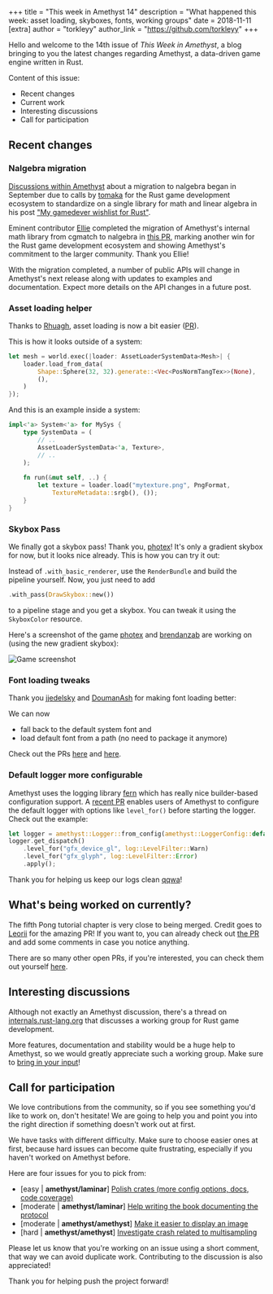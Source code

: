 +++
title = "This week in Amethyst 14"
description = "What happened this week: asset loading, skyboxes, fonts, working groups"
date = 2018-11-11
[extra]
author = "torkleyy"
author_link = "https://github.com/torkleyy"
+++

Hello and welcome to the 14th issue of _This Week in Amethyst_, a blog bringing to
you the latest changes regarding Amethyst, a data-driven game engine written in
Rust.

Content of this issue:

* Recent changes
* Current work
* Interesting discussions
* Call for participation

## Recent changes

### Nalgebra migration

[Discussions within Amethyst][nmig] about a migration to nalgebra began in September due to 
calls by [tomaka][tom] for the Rust game development ecosystem to standardize on 
a single library for math and linear algebra in his post ["My gamedever wishlist for Rust"][mgw].

Eminent contributor [Ellie][ellie] completed the migration of Amethyst's 
internal math library from cgmatch to nalgebra in [this PR][prn], marking another
win for the Rust game development ecosystem and showing Amethyst's commitment to
the larger community. Thank you Ellie!

With the migration completed, a number of public APIs will change in Amethyst's next release along 
with updates to examples and documentation. Expect more details on the API changes in a future post.

[ellie]: https://github.com/magnonellie
[tom]: https://github.com/tomaka
[prn]: https://github.com/amethyst/amethyst/pull/1066
[nmig]: https://github.com/amethyst/amethyst/issues/942
[mgw]: https://users.rust-lang.org/t/my-gamedever-wishlist-for-rust/2859

### Asset loading helper

Thanks to [Rhuagh][rhu], asset loading is now a bit easier ([PR][pra]).

This is how it looks outside of a system:

```rust
let mesh = world.exec(|loader: AssetLoaderSystemData<Mesh>| {
    loader.load_from_data(
        Shape::Sphere(32, 32).generate::<Vec<PosNormTangTex>>(None),
        (),
    )
});
```

And this is an example inside a system:

```rust
impl<'a> System<'a> for MySys {
    type SystemData = (
        // ..
        AssetLoaderSystemData<'a, Texture>,
        // ..
    );
    
    fn run(&mut self, ..) {
        let texture = loader.load("mytexture.png", PngFormat,
            TextureMetadata::srgb(), ());
    }
}
```
[rhu]: https://github.com/Rhuagh
[pra]: https://github.com/amethyst/amethyst/pull/1090

### Skybox Pass

We finally got a skybox pass! Thank you, [photex][pho]!
It's only a gradient skybox for now, but it looks nice already.
This is how you can try it out:

Instead of `.with_basic_renderer`, use the `RenderBundle` and build
the pipeline yourself. Now, you just need to add

```rust
.with_pass(DrawSkybox::new())
```

to a pipeline stage and you get a skybox.
You can tweak it using the `SkyboxColor` resource.

Here's a screenshot of the game [photex][pho] and [brendanzab][bre] are working
on (using the new gradient skybox):

![Game screenshot][gsc]

[pho]: https://github.com/photex
[bre]: https://github.com/brendanzab
[gsc]: https://user-images.githubusercontent.com/23152057/48365134-559d4880-e6aa-11e8-9b7a-d60b40b4f895.png

### Font loading tweaks

Thank you [jjedelsky][jje] and [DoumanAsh][dou] for making font loading better:

We can now

* fall back to the default system font and
* load default font from a path (no need to package it anymore)

Check out the PRs [here][prf] and [here][prg].

[dou]: https://github.com/DoumanAsh
[jje]: https://github.com/jjedelsky
[prf]: https://github.com/amethyst/amethyst/pull/1104
[prg]: https://github.com/amethyst/amethyst/pull/1108

### Default logger more configurable

Amethyst uses the logging library [fern][frn] which has really nice builder-based configuration support.
A [recent PR][lgc] enables users of Amethyst to configure the default logger with options like
`level_for()` before starting the logger. Check out the example:

```rust
let logger = amethyst::Logger::from_config(amethyst::LoggerConfig::default());
logger.get_dispatch()
    .level_for("gfx_device_gl", log::LevelFilter::Warn)
    .level_for("gfx_glyph", log::LevelFilter::Error)
    .apply();
```

Thank you for helping us keep our logs clean [qqwa][qqwa]!

[frn]: https://github.com/daboross/fern
[qqwa]: https://github.com/qqwa
[lgc]: https://github.com/amethyst/amethyst/pull/1107

## What's being worked on currently?

The fifth Pong tutorial chapter is very close to being merged. Credit goes
to [Leorii][leo] for the amazing PR! If you want to, you can already check
out [the PR][prb] and add some comments in case you notice anything.

[leo]: https://github.com/Leorii
[prb]: https://github.com/amethyst/amethyst/pull/1085

There are so many other open PRs, if you're interested, you can check them out
yourself [here][prs].

[prs]: https://github.com/amethyst/amethyst/pulls

## Interesting discussions

Although not exactly an Amethyst discussion, there's a thread on
[internals.rust-lang.org][wgt] that discusses a working group for Rust game
development.

More features, documentation and stability would be a huge help to Amethyst,
so we would greatly appreciate such a working group.
Make sure to [bring in your input][wgt]!

[wgt]: https://internals.rust-lang.org/t/a-working-group-for-rust-game-development/8240

## Call for participation

We love contributions from the community, so if you see something you'd like
to work on, don't hesitate! We are going to help you and point you into the
right direction if something doesn't work out at first.

We have tasks with different difficulty. Make sure to choose easier ones at
first, because hard issues can become quite frustrating, especially if you
haven't worked on Amethyst before.

Here are four issues for you to pick from:

* [easy | **amethyst/laminar**] [Polish crates (more config options, docs, code coverage)][is1]
* [moderate | **amethyst/laminar**] [Help writing the book documenting the protocol][is2]
* [moderate | **amethyst/amethyst**] [Make it easier to display an image][is3]
* [hard | **amethyst/amethyst**] [Investigate crash related to multisampling][is4]

Please let us know that you're working on an issue using a short comment,
that way we can avoid duplicate work. Contributing to the discussion is also
appreciated!

Thank you for helping push the project forward!

[is1]: https://github.com/amethyst/laminar/issues/45
[is2]: https://github.com/amethyst/laminar/issues/33
[is3]: https://github.com/amethyst/amethyst/issues/1086
[is4]: https://github.com/amethyst/amethyst/issues/135

